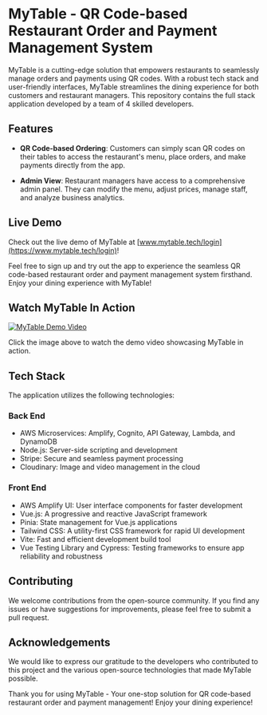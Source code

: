 # MyTable - QR Code-based Restaurant Order and Payment Management System

MyTable is a cutting-edge solution that empowers restaurants to seamlessly manage orders and payments using QR codes. With a robust tech stack and user-friendly interfaces, MyTable streamlines the dining experience for both customers and restaurant managers. This repository contains the full stack application developed by a team of 4 skilled developers.

## Features

- **QR Code-based Ordering**: Customers can simply scan QR codes on their tables to access the restaurant's menu, place orders, and make payments directly from the app.

- **Admin View**: Restaurant managers have access to a comprehensive admin panel. They can modify the menu, adjust prices, manage staff, and analyze business analytics.
  
## Live Demo

Check out the live demo of MyTable at [www.mytable.tech/login](https://www.mytable.tech/login)!

Feel free to sign up and try out the app to experience the seamless QR code-based restaurant order and payment management system firsthand. Enjoy your dining experience with MyTable!

## Watch MyTable In Action

[![MyTable Demo Video](https://i9.ytimg.com/vi_webp/627vQScxaMA/mqdefault.webp?v=64ba755b&sqp=CJjr6aUG&rs=AOn4CLBJWKQVg2ZVn78GnSkVjVnAVCKImA)](https://www.youtube.com/watch?v=627vQScxaMA)

Click the image above to watch the demo video showcasing MyTable in action.

## Tech Stack

The application utilizes the following technologies:

### Back End

- AWS Microservices: Amplify, Cognito, API Gateway, Lambda, and DynamoDB
- Node.js: Server-side scripting and development
- Stripe: Secure and seamless payment processing
- Cloudinary: Image and video management in the cloud

### Front End

- AWS Amplify UI: User interface components for faster development
- Vue.js: A progressive and reactive JavaScript framework
- Pinia: State management for Vue.js applications
- Tailwind CSS: A utility-first CSS framework for rapid UI development
- Vite: Fast and efficient development build tool
- Vue Testing Library and Cypress: Testing frameworks to ensure app reliability and robustness

## Contributing

We welcome contributions from the open-source community. If you find any issues or have suggestions for improvements, please feel free to submit a pull request.

## Acknowledgements

We would like to express our gratitude to the developers who contributed to this project and the various open-source technologies that made MyTable possible.

Thank you for using MyTable - Your one-stop solution for QR code-based restaurant order and payment management! Enjoy your dining experience!
